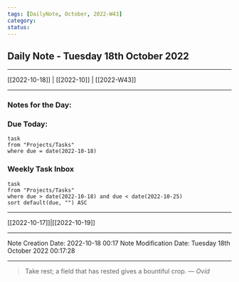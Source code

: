 ```yaml
---
tags: [DailyNote, October, 2022-W43]
category:
status:
---
```


## Daily Note - Tuesday 18th October 2022

---
[[2022-10-18]] | [[2022-10]] | [[2022-W43]]

---

### Notes for the Day:


### Due Today:
```dataview
task
from "Projects/Tasks"
where due = date(2022-10-18)
```

### Weekly Task Inbox
```dataview
task
from "Projects/Tasks"
where due > date(2022-10-18) and due < date(2022-10-25)
sort default(due, "") ASC
```

---
[[2022-10-17]]|[[2022-10-19]]

---

Note Creation Date: 2022-10-18 00:17
Note Modification Date: Tuesday 18th October 2022 00:17:28 

--- 
> Take rest; a field that has rested gives a bountiful crop.
> — <cite>Ovid</cite>
